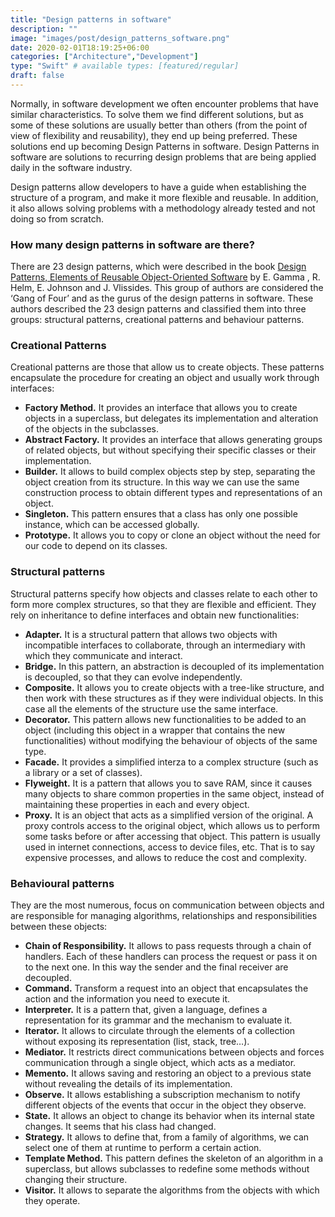 ```yaml
---
title: "Design patterns in software"
description: ""
image: "images/post/design_patterns_software.png"
date: 2020-02-01T18:19:25+06:00
categories: ["Architecture","Development"]
type: "Swift" # available types: [featured/regular]
draft: false
---
```

Normally, in software development we often encounter problems that have similar characteristics. To solve them we find different solutions, but as some of these solutions are usually better than others (from the point of view of flexibility and reusability), they end up being preferred. These solutions end up becoming Design Patterns in software. Design Patterns in software are solutions to recurring design problems that are being applied daily in the software industry.

Design patterns allow developers to have a guide when establishing the structure of a program, and make it more flexible and reusable. In addition, it also allows solving problems with a methodology already tested and not doing so from scratch.
### How many design patterns in software are there?

There are 23 design patterns, which were described in the book [Design Patterns, Elements of Reusable Object-Oriented Software](https://www.oreilly.com/library/view/design-patterns-elements/0201633612/) by E. Gamma , R. Helm, E. Johnson and J. Vlissides. This group of authors are considered the ‘Gang of Four’ and as the gurus of the design patterns in software. These authors described the 23 design patterns and classified them into three groups: structural patterns, creational patterns and behaviour patterns.
### Creational Patterns

Creational patterns are those that allow us to create objects. These patterns encapsulate the procedure for creating an object and usually work through interfaces:

* **Factory Method.** It provides an interface that allows you to create objects in a superclass, but delegates its implementation and alteration of the objects in the subclasses.
* **Abstract Factory.** It provides an interface that allows generating groups of related objects, but without specifying their specific classes or their implementation.
* **Builder.** It allows to build complex objects step by step, separating the object creation from its structure. In this way we can use the same construction process to obtain different types and representations of an object.
* **Singleton.** This pattern ensures that a class has only one possible instance, which can be accessed globally.
* **Prototype.** It allows you to copy or clone an object without the need for our code to depend on its classes.

### Structural patterns

Structural patterns specify how objects and classes relate to each other to form more complex structures, so that they are flexible and efficient. They rely on inheritance to define interfaces and obtain new functionalities:

* **Adapter.** It is a structural pattern that allows two objects with incompatible interfaces to collaborate, through an intermediary with which they communicate and interact.
* **Bridge.** In this pattern, an abstraction is decoupled of its implementation is decoupled, so that they can evolve independently.
* **Composite.** It allows you to create objects with a tree-like structure, and then work with these structures as if they were individual objects. In this case all the elements of the structure use the same interface.
* **Decorator.** This pattern allows new functionalities to be added to an object (including this object in a wrapper that contains the new functionalities) without modifying the behaviour of objects of the same type.
* **Facade.** It provides a simplified interza to a complex structure (such as a library or a set of classes).
* **Flyweight.** It is a pattern that allows you to save RAM, since it causes many objects to share common properties in the same object, instead of maintaining these properties in each and every object.
* **Proxy.** It is an object that acts as a simplified version of the original. A proxy controls access to the original object, which allows us to perform some tasks before or after accessing that object. This pattern is usually used in internet connections, access to device files, etc. That is to say expensive processes, and allows to reduce the cost and complexity.

### Behavioural patterns

They are the most numerous, focus on communication between objects and are responsible for managing algorithms, relationships and responsibilities between these objects:

* **Chain of Responsibility.** It allows to pass requests through a chain of handlers. Each of these handlers can process the request or pass it on to the next one. In this way the sender and the final receiver are decoupled.
* **Command.** Transform a request into an object that encapsulates the action and the information you need to execute it.
* **Interpreter.** It is a pattern that, given a language, defines a representation for its grammar and the mechanism to evaluate it.
* **Iterator.** It allows to circulate through the elements of a collection without exposing its representation (list, stack, tree…).
* **Mediator.** It restricts direct communications between objects and forces communication through a single object, which acts as a mediator.
* **Memento.** It allows saving and restoring an object to a previous state without revealing the details of its implementation.
* **Observe.** It allows establishing a subscription mechanism to notify different objects of the events that occur in the object they observe.
* **State.** It allows an object to change its behavior when its internal state changes. It seems that his class had changed.
* **Strategy.** It allows to define that, from a family of algorithms, we can select one of them at runtime to perform a certain action.
* **Template Method.** This pattern defines the skeleton of an algorithm in a superclass, but allows subclasses to redefine some methods without changing their structure.
* **Visitor.** It allows to separate the algorithms from the objects with which they operate.